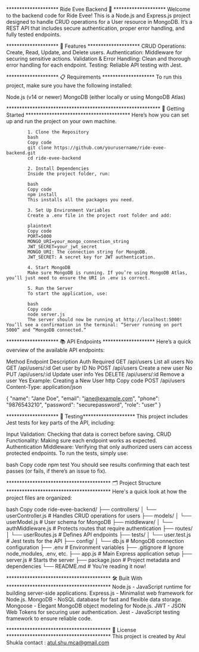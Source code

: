 ******************** Ride Evee Backend 🚗 ********************
Welcome to the backend code for Ride Evee! This is a Node.js and Express.js project designed to handle CRUD operations for a User resource in MongoDB. It’s a REST API that includes secure authentication, proper error handling, and fully tested endpoints.



******************** 🌟 Features ********************
CRUD Operations: Create, Read, Update, and Delete users.
Authentication: Middleware for securing sensitive actions.
Validation & Error Handling: Clean and thorough error handling for each endpoint.
Testing: Reliable API testing with Jest.


********************  📋 Requirements  ********************
To run this project, make sure you have the following installed:

Node.js (v14 or newer)
MongoDB (either locally or using MongoDB Atlas)




 *********************************************************** 🚀 Getting Started  ****************************************
Here’s how you can set up and run the project on your own machine.

            1. Clone the Repository
            bash
            Copy code
            git clone https://github.com/yourusername/ride-evee-backend.git
            cd ride-evee-backend

            2. Install Dependencies
            Inside the project folder, run:

            bash
            Copy code
            npm install
            This installs all the packages you need.

            3. Set Up Environment Variables
            Create a .env file in the project root folder and add:

            plaintext
            Copy code
            PORT=5000
            MONGO_URI=your_mongo_connection_string
            JWT_SECRET=your_jwt_secret
            MONGO_URI: The connection string for MongoDB.
            JWT_SECRET: A secret key for JWT authentication.

            4. Start MongoDB
            Make sure MongoDB is running. If you’re using MongoDB Atlas, you’ll just need to ensure the URI in .env is correct.

            5. Run the Server
            To start the application, use:

            bash
            Copy code
            node server.js
            The server should now be running at http://localhost:5000! You’ll see a confirmation in the terminal: “Server running on port 5000” and “MongoDB connected.”


********************  📚 API Endpoints ********************
Here’s a quick overview of the available API endpoints:

Method	Endpoint	Description	Auth Required
GET	/api/users	List all users	No
GET	/api/users/:id	Get user by ID	No
POST	/api/users	Create a new user	No
PUT	/api/users/:id	Update user info	Yes
DELETE	/api/users/:id	Remove a user	Yes
Example: Creating a New User
http
Copy code
POST /api/users
Content-Type: application/json

{
  "name": "Jane Doe",
  "email": "jane@example.com",
  "phone": "9876543210",
  "password": "securepassword",
  "role": "user"
}


********************  🧪 Testing********************
This project includes Jest tests for key parts of the API, including:

Input Validation: Checking that data is correct before saving.
CRUD Functionality: Making sure each endpoint works as expected.
Authentication Middleware: Verifying that only authorized users can access protected endpoints.
To run the tests, simply use:

bash
Copy code
npm test
You should see results confirming that each test passes (or fails, if there’s an issue to fix).



**************************************** 🗂 Project Structure ****************************************
Here's a quick look at how the project files are organized:

bash
Copy code
ride-evee-backend/
├── controllers/
│   └── userController.js    # Handles CRUD operations for users
├── models/
│   └── userModel.js         # User schema for MongoDB
├── middleware/
│   └── authMiddleware.js    # Protects routes that require authentication
├── routes/
│   └── userRoutes.js        # Defines API endpoints
├── tests/
│   └── user.test.js         # Jest tests for the API
├── config/
│   └── db.js                # MongoDB connection configuration
├── .env                     # Environment variables
├── .gitignore               # Ignore node_modules, .env, etc.
├── app.js                   # Main Express application setup
├── server.js                # Starts the server
├── package.json             # Project metadata and dependencies
└── README.md                # You’re reading it now!



**************************************** 🛠 Built With ****************************************
Node.js - JavaScript runtime for building server-side applications.
Express.js - Minimalist web framework for Node.js.
MongoDB - NoSQL database for fast and flexible data storage.
Mongoose - Elegant MongoDB object modeling for Node.js.
JWT - JSON Web Tokens for securing user authentication.
Jest - JavaScript testing framework to ensure reliable code.



**************************************** 📜 License ****************************************
This project is created by Atul Shukla
contact : atul.shu.mca@gmail.com

